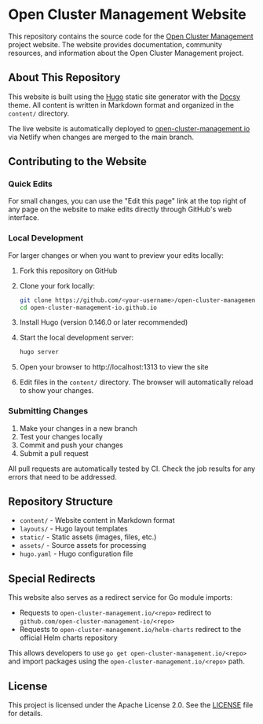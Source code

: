 # Open Cluster Management Website

This repository contains the source code for the [Open Cluster Management](https://open-cluster-management.io/) project website. The website provides documentation, community resources, and information about the Open Cluster Management project.

## About This Repository

This website is built using the [Hugo](https://gohugo.io/) static site generator with the [Docsy](https://www.docsy.dev/) theme. All content is written in Markdown format and organized in the `content/` directory.

The live website is automatically deployed to [open-cluster-management.io](https://open-cluster-management.io/) via Netlify when changes are merged to the main branch.

## Contributing to the Website

### Quick Edits

For small changes, you can use the "Edit this page" link at the top right of any page on the website to make edits directly through GitHub's web interface.

### Local Development

For larger changes or when you want to preview your edits locally:

1. Fork this repository on GitHub
2. Clone your fork locally:
   ```bash
   git clone https://github.com/<your-username>/open-cluster-management-io.github.io.git
   cd open-cluster-management-io.github.io
   ```

3. Install Hugo (version 0.146.0 or later recommended)

4. Start the local development server:
   ```bash
   hugo server
   ```

5. Open your browser to http://localhost:1313 to view the site

6. Edit files in the `content/` directory. The browser will automatically reload to show your changes.

### Submitting Changes

1. Make your changes in a new branch
2. Test your changes locally
3. Commit and push your changes
4. Submit a pull request

All pull requests are automatically tested by CI. Check the job results for any errors that need to be addressed.

## Repository Structure

- `content/` - Website content in Markdown format
- `layouts/` - Hugo layout templates
- `static/` - Static assets (images, files, etc.)
- `assets/` - Source assets for processing
- `hugo.yaml` - Hugo configuration file

## Special Redirects

This website also serves as a redirect service for Go module imports:

- Requests to `open-cluster-management.io/<repo>` redirect to `github.com/open-cluster-management-io/<repo>`
- Requests to `open-cluster-management.io/helm-charts` redirect to the official Helm charts repository

This allows developers to use `go get open-cluster-management.io/<repo>` and import packages using the `open-cluster-management.io/<repo>` path.

## License

This project is licensed under the Apache License 2.0. See the [LICENSE](LICENSE) file for details.

